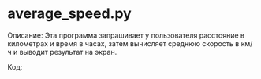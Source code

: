 # average_speed.py

Описание: Эта программа запрашивает у пользователя расстояние в километрах и время в часах, затем вычисляет среднюю скорость в км/ч и выводит результат на экран.

Код:
